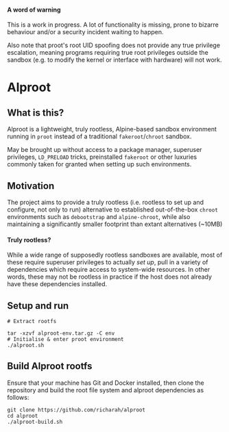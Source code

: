 #### A word of warning

This is a work in progress. A lot of functionality is missing, prone to bizarre behaviour and/or a security incident waiting to happen.

Also note that proot's root UID spoofing does not provide any true privilege escalation, meaning programs requiring true root privileges outside the sandbox (e.g. to modify the kernel or interface with hardware) will not work.

# Alproot

## What is this?

Alproot is a lightweight, truly rootless, Alpine-based sandbox environment running in `proot` instead of a traditional `fakeroot`/`chroot` sandbox.

May be brought up without access to a package manager, superuser privileges, `LD_PRELOAD` tricks, preinstalled `fakeroot` or other luxuries commonly taken for granted when setting up such environments.

## Motivation

The project aims to provide a truly rootless (i.e. rootless to set up and configure, not only to run) alternative to established out-of-the-box `chroot` environments such as `debootstrap` and `alpine-chroot`, while also maintaining a significantly smaller footprint than extant alternatives (~10MB)

#### Truly rootless?

While a wide range of supposedly rootless sandboxes are available, most of these require superuser privileges to actually *set up*, pull in a variety of dependencies which require access to system-wide resources. In other words, these may not be rootless in practice if the host does not already have these dependencies installed.

## Setup and run

```
# Extract rootfs

tar -xzvf alproot-env.tar.gz -C env
# Initialise & enter proot environment
./alproot.sh
```

## Build Alproot rootfs
Ensure that your machine has Git and Docker installed, then clone the repository and build the root file system and alproot dependencies as follows:
```
git clone https://github.com/richarah/alproot
cd alproot
./alproot-build.sh
```
